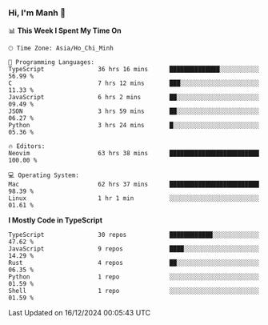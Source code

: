 ### Hi, I'm Manh 👋

<!--START_SECTION:waka-->
📊 **This Week I Spent My Time On** 

```text
🕑︎ Time Zone: Asia/Ho_Chi_Minh

💬 Programming Languages: 
TypeScript               36 hrs 16 mins      ██████████████░░░░░░░░░░░   56.99 % 
C                        7 hrs 12 mins       ███░░░░░░░░░░░░░░░░░░░░░░   11.33 % 
JavaScript               6 hrs 2 mins        ██░░░░░░░░░░░░░░░░░░░░░░░   09.49 % 
JSON                     3 hrs 59 mins       ██░░░░░░░░░░░░░░░░░░░░░░░   06.27 % 
Python                   3 hrs 24 mins       █░░░░░░░░░░░░░░░░░░░░░░░░   05.36 % 

🔥 Editors: 
Neovim                   63 hrs 38 mins      █████████████████████████   100.00 % 

💻 Operating System: 
Mac                      62 hrs 37 mins      █████████████████████████   98.39 % 
Linux                    1 hr 1 min          ░░░░░░░░░░░░░░░░░░░░░░░░░   01.61 % 
```

**I Mostly Code in TypeScript** 

```text
TypeScript               30 repos            ████████████░░░░░░░░░░░░░   47.62 % 
JavaScript               9 repos             ████░░░░░░░░░░░░░░░░░░░░░   14.29 % 
Rust                     4 repos             ██░░░░░░░░░░░░░░░░░░░░░░░   06.35 % 
Python                   1 repo              ░░░░░░░░░░░░░░░░░░░░░░░░░   01.59 % 
Shell                    1 repo              ░░░░░░░░░░░░░░░░░░░░░░░░░   01.59 % 
```




 Last Updated on 16/12/2024 00:05:43 UTC
<!--END_SECTION:waka-->
